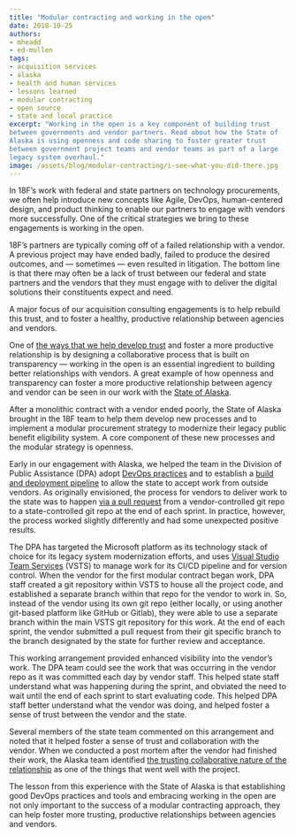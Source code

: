 ```yaml
---
title: "Modular contracting and working in the open"
date: 2018-10-25
authors:
- mheadd
- ed-mullen
tags:
- acquisition services
- alaska
- health and human services 
- lessons learned
- modular contracting
- open source
- state and local practice
excerpt: "Working in the open is a key component of building trust
between governments and vendor partners. Read about how the State of
Alaska is using openness and code sharing to foster greater trust
between government project teams and vendor teams as part of a large
legacy system overhaul."
image: /assets/blog/modular-contracting/i-see-what-you-did-there.jpg
---
```


In 18F’s work with federal and state partners on technology
procurements, we often help introduce new concepts like Agile, DevOps,
human-centered design, and product thinking to enable our partners to
engage with vendors more successfully. One of the critical strategies we
bring to these engagements is working in the open.

18F’s partners are typically coming off of a failed relationship with a
vendor. A previous project may have ended badly, failed to produce the
desired outcomes, and — sometimes — even resulted in litigation. The
bottom line is that there may often be a lack of trust between our
federal and state partners and the vendors that they must engage with to
deliver the digital solutions their constituents expect and need.

A major focus of our acquisition consulting engagements is to help
rebuild this trust, and to foster a healthy, productive relationship
between agencies and vendors.

One of [the ways that we help develop trust](https://modularcontracting.18f.gov/) and foster a more
productive relationship is by designing a collaborative process that is
built on transparency — working in the open is an essential ingredient
to building better relationships with vendors. A great example of how
openness and transparency can foster a more productive relationship
between agency and vendor can be seen in our work with the [State of Alaska](https://18f.gsa.gov/2017/09/12/how-alaska-is-using-transparency/).

After a monolithic contract with a vendor ended poorly, the State of
Alaska brought in the 18F team to help them develop new processes and to
implement a modular procurement strategy to modernize their legacy
public benefit eligibility system. A core component of these new
processes and the modular strategy is openness.

Early in our engagement with Alaska, we helped the team in the Division
of Public Assistance (DPA) adopt [DevOps practices](https://18f.gsa.gov/2018/01/25/getting-devops-buy-in/) and
to establish a [build and deployment pipeline](https://18f.gsa.gov/2018/02/01/moving-a-legacy-microsoft-environment-to-the-azure-cloud/)
to allow the state to accept work from outside vendors. As originally
envisioned, the process for vendors to deliver work to the state was to
happen [via a pull request](https://github.com/AlaskaDHSS/RFP-Search-Unification/blob/master/2-QAP.md#procedures)
from a vendor-controlled git repo to a state-controlled git repo at the
end of each sprint. In practice, however, the process worked slightly
differently and had some unexpected positive results.

The DPA has targeted the Microsoft platform as its technology stack of
choice for its legacy system modernization efforts, and uses [Visual Studio Team Services](https://visualstudio.microsoft.com/team-services/) (VSTS) to
manage work for its CI/CD pipeline and for version control. When the
vendor for the first modular contract began work, DPA staff created a
git repository within VSTS to house all the project code, and
established a separate branch within that repo for the vendor to work
in. So, instead of the vendor using its own git repo (either locally, or
using another git-based platform like GitHub or Gitlab), they were able
to use a separate branch within the main VSTS git repository for this
work. At the end of each sprint, the vendor submitted a pull request
from their git specific branch to the branch designated by the state for
further review and acceptance.

This working arrangement provided enhanced visibility into the vendor’s
work. The DPA team could see the work that was occurring in the vendor
repo as it was committed each day by vendor staff. This helped state
staff understand what was happening during the sprint, and obviated the
need to wait until the end of each sprint to start evaluating code. This
helped DPA staff better understand what the vendor was doing, and helped
foster a sense of trust between the vendor and the state.

Several members of the state team commented on this arrangement and
noted that it helped foster a sense of trust and collaboration with the
vendor. When we conducted a post mortem after the vendor had finished
their work, the Alaska team identified [the trusting collaborative nature of the relationship](https://github.com/AlaskaDHSS/EIS-Modernization/blob/master/first-buy-postmortem.md#what-worked-well) as one of the things that went well with the project.

The lesson from this experience with the State of Alaska is that
establishing good DevOps practices and tools and embracing working in
the open are not only important to the success of a modular contracting
approach, they can help foster more trusting, productive relationships
between agencies and vendors.
